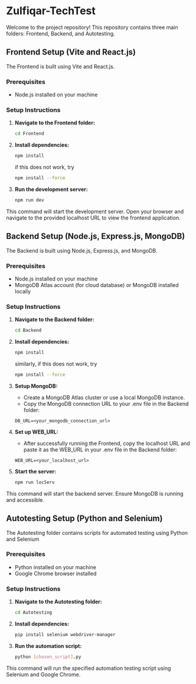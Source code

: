 # Zulfiqar-TechTest

Welcome to the project repository! This repository contains three main folders: Frontend, Backend, and Autotesting.

## Frontend Setup (Vite and React.js)

The Frontend is built using Vite and React.js.

### Prerequisites

- Node.js installed on your machine

### Setup Instructions

1. **Navigate to the Frontend folder:**

   ```bash
   cd Frontend
   ```

2. **Install dependencies:**

   ```bash
   npm install
   ```
   if this does not work, try
   ```bash
   npm install --force
   ```

3. **Run the development server:**

   ```bash
   npm run dev
   ```
This command will start the development server. Open your browser and navigate to the provided localhost URL to view the frontend application.

## Backend Setup (Node.js, Express.js, MongoDB)

The Backend is built using Node.js, Express.js, and MongoDB.

### Prerequisites

- Node.js installed on your machine
- MongoDB Atlas account (for cloud database) or MongoDB installed locally

### Setup Instructions

1. **Navigate to the Backend folder:**

   ```bash
   cd Backend
   ```

2. **Install dependencies:**

   ```bash
   npm install
   ```
   similarly, if this does not work, try
   ```bash
   npm install --force
   ```

3. **Setup MongoDB:**
   - Create a MongoDB Atlas cluster or use a local MongoDB instance.
   - Copy the MongoDB connection URL to your .env file in the Backend folder:
   ```dotenv
   DB_URL=<your_mongodb_connection_url>
   ```
   
4. **Set up WEB_URL:**
   - After successfully running the Frontend, copy the localhost URL and paste it as the WEB_URL in your .env file in the Backend folder:
   ```dotenv
   WEB_URL=<your_localhost_url>
   ```
   
5. **Start the server:**
   ```bash
   npm run locServ
   ```
This command will start the backend server. Ensure MongoDB is running and accessible.

## Autotesting Setup (Python and Selenium)

The Autotesting folder contains scripts for automated testing using Python and Selenium

### Prerequisites

- Python installed on your machine
- Google Chrome browser installed

### Setup Instructions

1. **Navigate to the Autotesting folder:**

   ```bash
   cd Autotesting
   ```

2. **Install dependencies:**

   ```bash
   pip install selenium webdriver-manager
   ```

3. **Run the automation script:**
   ```bash
   python [chosen_script].py
   ```
This command will run the specified automation testing script using Selenium and Google Chrome.
